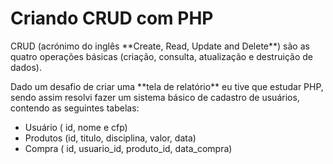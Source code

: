 # Criando CRUD com PHP

<p>CRUD (acrónimo do inglês **Create, Read, Update and Delete**) são as quatro operações básicas (criação, consulta, atualização e destruição de dados).</p>

<p>Dado um desafio de criar uma **tela de relatório** eu tive que estudar PHP, sendo assim resolvi fazer um sistema básico de cadastro de usuários, contendo as seguintes tabelas:<p/>

- Usuário ( id, nome e cfp)
- Produtos (id, titulo, disciplina, valor, data)
- Compra ( id, usuario_id, produto_id, data_compra)

